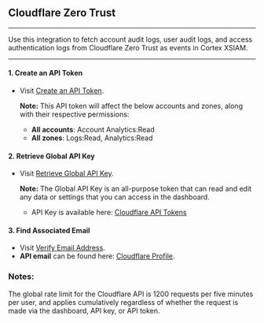 ## Cloudflare Zero Trust
_____
Use this integration to fetch account audit logs, user audit logs, and access authentication logs from Cloudflare Zero Trust as events in Cortex XSIAM.
_____

#### **1. Create an API Token**
- Visit [Create an API Token](https://developers.cloudflare.com/fundamentals/api/get-started/create-token/).

  **Note:** This API token will affect the below accounts and zones, along with their respective permissions:
  - **All accounts**: Account Analytics:Read
  - **All zones**: Logs:Read, Analytics:Read

#### **2. Retrieve Global API Key**
- Visit [Retrieve Global API Key](https://developers.cloudflare.com/fundamentals/api/get-started/keys/).

  **Note:** The Global API Key is an all-purpose token that can read and edit any data or settings that you can access in the dashboard.  
  - API Key is available here: [Cloudflare API Tokens](https://dash.cloudflare.com/profile/api-tokens)  

#### **3. Find Associated Email**
- Visit [Verify Email Address](https://developers.cloudflare.com/fundamentals/setup/account/verify-email-address/).
- **API email** can be found here: [Cloudflare Profile](https://dash.cloudflare.com/profile).  

### Notes:
The global rate limit for the Cloudflare API is 1200 requests per five minutes per user, and applies cumulatively regardless of whether the request is made via the dashboard, API key, or API token.